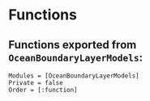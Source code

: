 # Functions

## Functions exported from `OceanBoundaryLayerModels`:

```@autodocs
Modules = [OceanBoundaryLayerModels]
Private = false
Order = [:function]
```
